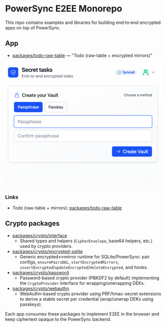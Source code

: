 # PowerSync E2EE Monorepo

This repo contains examples and libraries for building end‑to‑end encrypted apps on top of PowerSync.

## App

- [packages/todo-raw-table](packages/todo-raw-table) — "Todo (raw-table + encrypted mirrors)"


![Screenshot of Todo (raw-table + encrypted mirrors)](packages/todo-raw-table/frontend/screenshot.png)

### Links

- Todo (raw-table + mirrors): [packages/todo-raw-table](packages/todo-raw-table)

## Crypto packages

- [packages/crypto/interface](packages/crypto/interface)
  - Shared types and helpers (`CipherEnvelope`, base64 helpers, etc.) used by crypto providers.
- [packages/crypto/encrypted-sqlite](packages/crypto/encrypted-sqlite)
  - Generic encrypted↔mirror runtime for SQLite/PowerSync: pair configs, `ensurePairsDDL`, `startEncryptedMirrors`, `insertEncrypted`/`updateEncrypted`/`deleteEncrypted`, and hooks.
- [packages/crypto/password](packages/crypto/password)
  - Password-based crypto provider (PBKDF2 by default) implementing the `CryptoProvider` interface for wrapping/unwrapping DEKs.
- [packages/crypto/webauthn](packages/crypto/webauthn)
  - WebAuthn-based crypto provider using PRF/hmac-secret extensions to derive a stable secret per credential (wrap/unwrap DEKs using passkeys).

Each app consumes these packages to implement E2EE in the browser and keep ciphertext opaque to the PowerSync backend.
